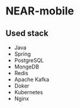 # NEAR-mobile


## Used stack
- Java
- Spring
- PostgreSQL
- MongeDB
- Redis
- Apache Kafka
- Doker
- Kubernetes
- Nginx
